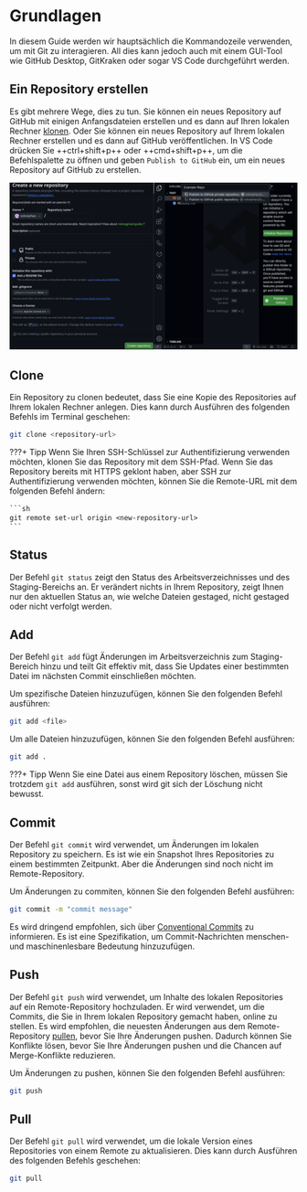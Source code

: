 # Grundlagen

In diesem Guide werden wir hauptsächlich die Kommandozeile verwenden, um mit Git zu interagieren. All dies kann jedoch auch mit einem GUI-Tool wie GitHub Desktop, GitKraken oder sogar VS Code durchgeführt werden.

## Ein Repository erstellen

Es gibt mehrere Wege, dies zu tun. Sie können ein neues Repository auf GitHub mit einigen Anfangsdateien erstellen und es dann auf Ihren lokalen Rechner [klonen](#klonen). Oder Sie können ein neues Repository auf Ihrem lokalen Rechner erstellen und es dann auf GitHub veröffentlichen. In VS Code drücken Sie ++ctrl+shift+p++ oder ++cmd+shift+p++, um die Befehlspalette zu öffnen und geben `Publish to GitHub` ein, um ein neues Repository auf GitHub zu erstellen.

![Ein neues Repository auf GitHub erstellen](../../img/git/Creating-New-Repo.png)

## Clone

Ein Repository zu clonen bedeutet, dass Sie eine Kopie des Repositories auf Ihrem lokalen Rechner anlegen. Dies kann durch Ausführen des folgenden Befehls im Terminal geschehen:

```sh
git clone <repository-url>
```

???+ Tipp
    Wenn Sie Ihren SSH-Schlüssel zur Authentifizierung verwenden möchten, klonen Sie das Repository mit dem SSH-Pfad. Wenn Sie das Repository bereits mit HTTPS geklont haben, aber SSH zur Authentifizierung verwenden möchten, können Sie die Remote-URL mit dem folgenden Befehl ändern:

    ```sh
    git remote set-url origin <new-repository-url>
    ```

## Status

Der Befehl `git status` zeigt den Status des Arbeitsverzeichnisses und des Staging-Bereichs an. Er verändert nichts in Ihrem Repository, zeigt Ihnen nur den aktuellen Status an, wie welche Dateien gestaged, nicht gestaged oder nicht verfolgt werden.

## Add

Der Befehl `git add` fügt Änderungen im Arbeitsverzeichnis zum Staging-Bereich hinzu und teilt Git effektiv mit, dass Sie Updates einer bestimmten Datei im nächsten Commit einschließen möchten.

Um spezifische Dateien hinzuzufügen, können Sie den folgenden Befehl ausführen:

```sh
git add <file>
```

Um alle Dateien hinzuzufügen, können Sie den folgenden Befehl ausführen:

```sh
git add .
```

???+ Tipp
    Wenn Sie eine Datei aus einem Repository löschen, müssen Sie trotzdem `git add` ausführen, sonst wird git sich der Löschung nicht bewusst.

## Commit

Der Befehl `git commit` wird verwendet, um Änderungen im lokalen Repository zu speichern. Es ist wie ein Snapshot Ihres Repositories zu einem bestimmten Zeitpunkt. Aber die Änderungen sind noch nicht im Remote-Repository.

Um Änderungen zu commiten, können Sie den folgenden Befehl ausführen:

```sh
git commit -m "commit message"
```

Es wird dringend empfohlen, sich über [Conventional Commits](https://www.conventionalcommits.org/en/v1.0.0/) zu informieren. Es ist eine Spezifikation, um Commit-Nachrichten menschen- und maschinenlesbare Bedeutung hinzuzufügen.

## Push

Der Befehl `git push` wird verwendet, um Inhalte des lokalen Repositories auf ein Remote-Repository hochzuladen. Er wird verwendet, um die Commits, die Sie in Ihrem lokalen Repository gemacht haben, online zu stellen. Es wird empfohlen, die neuesten Änderungen aus dem Remote-Repository [pullen](#pull), bevor Sie Ihre Änderungen pushen. Dadurch können Sie Konflikte lösen, bevor Sie Ihre Änderungen pushen und die Chancen auf Merge-Konflikte reduzieren.

Um Änderungen zu pushen, können Sie den folgenden Befehl ausführen:

```sh
git push
```

## Pull

Der Befehl `git pull` wird verwendet, um die lokale Version eines Repositories von einem Remote zu aktualisieren. Dies kann durch Ausführen des folgenden Befehls geschehen:

```sh
git pull
```

